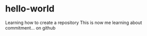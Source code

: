 # hello-world
Learning how to create a repository
This is now me learning about commitment... on github
